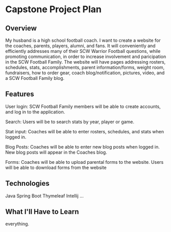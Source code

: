 # Capstone Project Plan

## Overview

My husband is a high school football coach.  I want to create a website for the coaches, parents,
players, alumni, and fans.  It will conveniently and efficiently addresses many of their SCW Warrior
Football questions, while promoting communication, in order to increase involvement and paricipation
in the SCW Football Family.  The website will have pages addressing rosters, schedules, stats,
accomplishments, parent information/forms, weight room, fundraisers, how to order gear, coach
blog/notification, pictures, video, and a SCW Football Family blog.

## Features
User login: SCW Football Family members will be able to create accounts, and log in to the
application.

Search: Users will be to search stats by year, player or game.

Stat input: Coaches will be able to enter rosters, schedules, and stats when logged in.

Blog Posts:  Coaches will be able to enter new blog posts when logged in.  New blog posts will appear
in the Coaches blog.

Forms:  Coaches will be able to upload parental forms to the website.  Users will be able to download
forms from the website

## Technologies

Java
Spring Boot
Thymeleaf
Intellij
...

## What I'll Have to Learn

everything.

